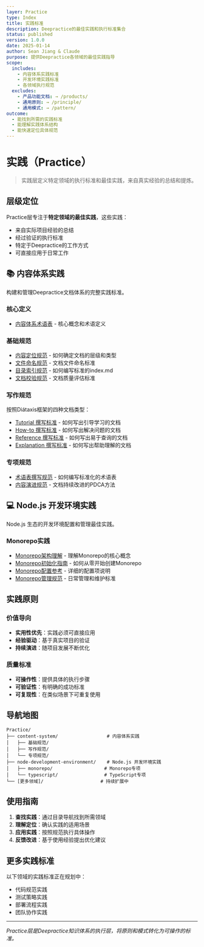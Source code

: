 ```yaml
---
layer: Practice
type: Index
title: 实践标准
description: Deepractice的最佳实践和执行标准集合
status: published
version: 1.0.0
date: 2025-01-14
author: Sean Jiang & Claude
purpose: 提供Deepractice各领域的最佳实践指导
scope:
  includes:
    - 内容体系实践标准
    - 开发环境实践标准
    - 各领域执行规范
  excludes:
    - 产品功能文档: → /products/
    - 通用原则: → /principle/
    - 通用模式: → /pattern/
outcome:
  - 能找到所需的实践标准
  - 能理解实践体系结构
  - 能快速定位具体规范
---
```


# 实践（Practice）

> 实践层定义特定领域的执行标准和最佳实践，来自真实经验的总结和提炼。

## 层级定位

Practice层专注于**特定领域的最佳实践**，这些实践：
- 来自实际项目经验的总结
- 经过验证的执行标准
- 特定于Deepractice的工作方式
- 可直接应用于日常工作

## 📚 内容体系实践

构建和管理Deepractice文档体系的完整实践标准。

### 核心定义

- [内容体系术语表](./content-system/glossary.md) - 核心概念和术语定义

### 基础规范

- [内容定位规范](./content-system/content-positioning-standard.md) - 如何确定文档的层级和类型
- [文件命名规范](./content-system/file-naming-convention.md) - 文档文件命名标准
- [目录索引规范](./content-system/directory-index-standard.md) - 如何编写标准的index.md
- [文档校验规范](./content-system/document-validation-standard.md) - 文档质量评估标准

### 写作规范

按照Diátaxis框架的四种文档类型：

- [Tutorial 撰写标准](./content-system/writing-tutorial-standard.md) - 如何写出引导学习的文档
- [How-to 撰写标准](./content-system/writing-howto-standard.md) - 如何写出解决问题的文档
- [Reference 撰写标准](./content-system/writing-reference-standard.md) - 如何写出易于查询的文档
- [Explanation 撰写标准](./content-system/writing-explanation-standard.md) - 如何写出帮助理解的文档

### 专项规范

- [术语表撰写规范](./content-system/glossary-writing-standard.md) - 如何编写标准化的术语表
- [内容演进规范](./content-system/content-evolution-standard.md) - 文档持续改进的PDCA方法

## 💻 Node.js 开发环境实践

Node.js 生态的开发环境配置和管理最佳实践。

### Monorepo实践

- [Monorepo架构理解](./node-development-environment/monorepo/understanding-monorepo-architecture.md) - 理解Monorepo的核心概念
- [Monorepo初始化指南](./node-development-environment/monorepo/how-to-initialize-monorepo.md) - 如何从零开始创建Monorepo
- [Monorepo配置参考](./node-development-environment/monorepo/monorepo-configuration.md) - 详细的配置项说明
- [Monorepo管理规范](./node-development-environment/monorepo/monorepo-standard.md) - 日常管理和维护标准

## 实践原则

### 价值导向
- **实用性优先**：实践必须可直接应用
- **经验驱动**：基于真实项目的验证
- **持续演进**：随项目发展不断优化

### 质量标准
- **可操作性**：提供具体的执行步骤
- **可验证性**：有明确的成功标准
- **可复现性**：在类似场景下可重复使用

## 导航地图

```
Practice/
├── content-system/                  # 内容体系实践
│   ├── 基础规范/
│   ├── 写作规范/
│   └── 专项规范/
├── node-development-environment/    # Node.js 开发环境实践
│   ├── monorepo/                   # Monorepo专项
│   └── typescript/                 # TypeScript专项
└── [更多领域]/                     # 持续扩展中
```

## 使用指南

1. **查找实践**：通过目录导航找到所需领域
2. **理解定位**：确认实践的适用场景
3. **应用实践**：按照规范执行具体操作
4. **反馈改进**：基于使用经验提出优化建议

## 更多实践标准

以下领域的实践标准正在规划中：
- 代码规范实践
- 测试策略实践
- 部署流程实践
- 团队协作实践

---

*Practice层是Deepractice知识体系的执行层，将原则和模式转化为可操作的标准。*